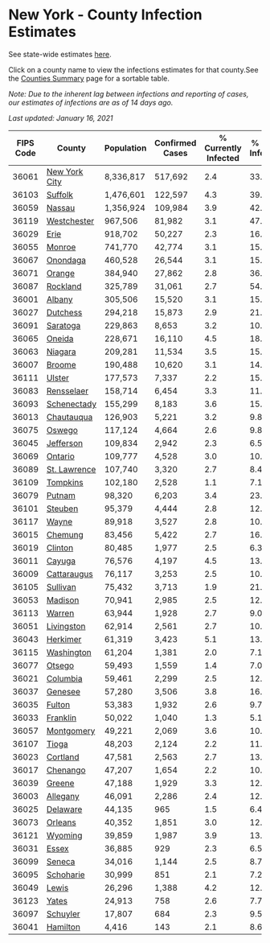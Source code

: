# New York - County Infection Estimates

See state-wide estimates [here](/infections/us-ny).

Click on a county name to view the infections estimates for that county.See the [Counties Summary](/infections/summary-counties) page for a sortable table.

*Note: Due to the inherent lag between infections and reporting of cases, our estimates of infections are as of 14 days ago.*

*Last updated: January 16, 2021*

|   FIPS Code |                         County |   Population |   Confirmed Cases |   % Currently Infected |   % Total Infected |
|-------------|--------------------------------|--------------|-------------------|------------------------|--------------------|
|       36061 | [New York City](new-york-city) |    8,336,817 |           517,692 |                    2.4 |               33.5 |
|       36103 |             [Suffolk](suffolk) |    1,476,601 |           122,597 |                    4.3 |               39.8 |
|       36059 |               [Nassau](nassau) |    1,356,924 |           109,984 |                    3.9 |               42.7 |
|       36119 |     [Westchester](westchester) |      967,506 |            81,982 |                    3.1 |               47.4 |
|       36029 |                   [Erie](erie) |      918,702 |            50,227 |                    2.3 |               16.4 |
|       36055 |               [Monroe](monroe) |      741,770 |            42,774 |                    3.1 |               15.6 |
|       36067 |           [Onondaga](onondaga) |      460,528 |            26,544 |                    3.1 |               15.8 |
|       36071 |               [Orange](orange) |      384,940 |            27,862 |                    2.8 |               36.8 |
|       36087 |           [Rockland](rockland) |      325,789 |            31,061 |                    2.7 |               54.8 |
|       36001 |               [Albany](albany) |      305,506 |            15,520 |                    3.1 |               15.1 |
|       36027 |           [Dutchess](dutchess) |      294,218 |            15,873 |                    2.9 |               21.6 |
|       36091 |           [Saratoga](saratoga) |      229,863 |             8,653 |                    3.2 |               10.1 |
|       36065 |               [Oneida](oneida) |      228,671 |            16,110 |                    4.5 |               18.6 |
|       36063 |             [Niagara](niagara) |      209,281 |            11,534 |                    3.5 |               15.0 |
|       36007 |               [Broome](broome) |      190,488 |            10,620 |                    3.1 |               14.4 |
|       36111 |               [Ulster](ulster) |      177,573 |             7,337 |                    2.2 |               15.9 |
|       36083 |       [Rensselaer](rensselaer) |      158,714 |             6,454 |                    3.3 |               11.0 |
|       36093 |     [Schenectady](schenectady) |      155,299 |             8,183 |                    3.6 |               15.0 |
|       36013 |       [Chautauqua](chautauqua) |      126,903 |             5,221 |                    3.2 |                9.8 |
|       36075 |               [Oswego](oswego) |      117,124 |             4,664 |                    2.6 |                9.8 |
|       36045 |         [Jefferson](jefferson) |      109,834 |             2,942 |                    2.3 |                6.5 |
|       36069 |             [Ontario](ontario) |      109,777 |             4,528 |                    3.0 |               10.6 |
|       36089 |   [St. Lawrence](st.-lawrence) |      107,740 |             3,320 |                    2.7 |                8.4 |
|       36109 |           [Tompkins](tompkins) |      102,180 |             2,528 |                    1.1 |                7.1 |
|       36079 |               [Putnam](putnam) |       98,320 |             6,203 |                    3.4 |               23.4 |
|       36101 |             [Steuben](steuben) |       95,379 |             4,444 |                    2.8 |               12.9 |
|       36117 |                 [Wayne](wayne) |       89,918 |             3,527 |                    2.8 |               10.0 |
|       36015 |             [Chemung](chemung) |       83,456 |             5,422 |                    2.7 |               16.4 |
|       36019 |             [Clinton](clinton) |       80,485 |             1,977 |                    2.5 |                6.3 |
|       36011 |               [Cayuga](cayuga) |       76,576 |             4,197 |                    4.5 |               13.4 |
|       36009 |     [Cattaraugus](cattaraugus) |       76,117 |             3,253 |                    2.5 |               10.7 |
|       36105 |           [Sullivan](sullivan) |       75,432 |             3,713 |                    1.9 |               21.6 |
|       36053 |             [Madison](madison) |       70,941 |             2,985 |                    2.5 |               12.4 |
|       36113 |               [Warren](warren) |       63,944 |             1,928 |                    2.7 |                9.0 |
|       36051 |       [Livingston](livingston) |       62,914 |             2,561 |                    2.7 |               10.6 |
|       36043 |           [Herkimer](herkimer) |       61,319 |             3,423 |                    5.1 |               13.9 |
|       36115 |       [Washington](washington) |       61,204 |             1,381 |                    2.0 |                7.1 |
|       36077 |               [Otsego](otsego) |       59,493 |             1,559 |                    1.4 |                7.0 |
|       36021 |           [Columbia](columbia) |       59,461 |             2,299 |                    2.5 |               12.1 |
|       36037 |             [Genesee](genesee) |       57,280 |             3,506 |                    3.8 |               16.7 |
|       36035 |               [Fulton](fulton) |       53,383 |             1,932 |                    2.6 |                9.7 |
|       36033 |           [Franklin](franklin) |       50,022 |             1,040 |                    1.3 |                5.1 |
|       36057 |       [Montgomery](montgomery) |       49,221 |             2,069 |                    3.6 |               10.8 |
|       36107 |                 [Tioga](tioga) |       48,203 |             2,124 |                    2.2 |               11.7 |
|       36023 |           [Cortland](cortland) |       47,581 |             2,563 |                    2.7 |               13.3 |
|       36017 |           [Chenango](chenango) |       47,207 |             1,654 |                    2.2 |               10.0 |
|       36039 |               [Greene](greene) |       47,188 |             1,929 |                    3.3 |               12.1 |
|       36003 |           [Allegany](allegany) |       46,091 |             2,286 |                    2.4 |               12.4 |
|       36025 |           [Delaware](delaware) |       44,135 |               965 |                    1.5 |                6.4 |
|       36073 |             [Orleans](orleans) |       40,352 |             1,851 |                    3.0 |               12.9 |
|       36121 |             [Wyoming](wyoming) |       39,859 |             1,987 |                    3.9 |               13.1 |
|       36031 |                 [Essex](essex) |       36,885 |               929 |                    2.3 |                6.5 |
|       36099 |               [Seneca](seneca) |       34,016 |             1,144 |                    2.5 |                8.7 |
|       36095 |         [Schoharie](schoharie) |       30,999 |               851 |                    2.1 |                7.2 |
|       36049 |                 [Lewis](lewis) |       26,296 |             1,388 |                    4.2 |               12.3 |
|       36123 |                 [Yates](yates) |       24,913 |               758 |                    2.6 |                7.7 |
|       36097 |           [Schuyler](schuyler) |       17,807 |               684 |                    2.3 |                9.5 |
|       36041 |           [Hamilton](hamilton) |        4,416 |               143 |                    2.1 |                8.6 |